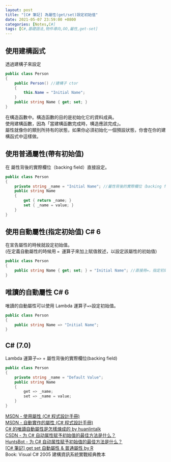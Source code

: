 ```yaml
---
layout: post
title: "[C# 筆記] 為屬性(get/set)設定初始值"
date: 2021-05-07 23:59:00 +0800
categories: [Notes,C#]
tags: [C#,基礎語法,物件導向,OO,屬性,get-set]
---
```



## 使用建構函式

透過建構子來設定

```c#
public class Person
{
    public Person() //建構子 ctor
    {
        this.Name = "Initial Name";
    }
    public string Name { get; set; }
}
```
在構造函數中。構造函數的目的是初始化它的資料成員。      
使用建構函數，因為「當建構函數完成時，構造應該完成」。      
屬性就像你的類別所持有的狀態，如果你必須初始化一個預設狀態，你會在你的建構函式中這樣做。      

## 使用普通屬性(帶有初始值)

在 屬性背後的實際欄位（backing field）直接設定。

```c#
public class Person
{
    private string _name = "Initial Name"; //屬性背後的實際欄位（backing field）直接設定
    public string Name
    {
        get { return _name; }
        set { _name = value; }
    }
}
```

## 使用自動屬性(指定初始值) C# 6

在宣告屬性的時候就設定初始值。      
(在定義自動屬性的時候用 `= `運算子來加上賦值敘述，以設定該屬性的初始值)

```c#
public class Person
{
    public string Name { get; set; } = "Initial Name"; //直接用=，指定初始值
}
```

## 唯讀的自動屬性 C# 6

唯讀的自動屬性可以使用 Lambda 運算子`=>`設定初始值。

```c#
public class Person
{
    public string Name => "Initial Name";
}
```

## C# (7.0)

Lambda 運算子`=>` + 屬性背後的實際欄位(backing field)

```c#
public class Person
{
    private string _name = "Default Value";
    public string Name
    {
        get => _name;
        set => _name = value;
    }
}
```

        
[MSDN - 使用屬性 (C# 程式設計手冊)](https://learn.microsoft.com/zh-tw/dotnet/csharp/programming-guide/classes-and-structs/using-properties)     
[MSDN - 自動實作的屬性 (C# 程式設計手冊)](https://learn.microsoft.com/zh-tw/dotnet/csharp/programming-guide/classes-and-structs/auto-implemented-properties)        
[C# 的唯讀自動屬性是怎樣煉成的  by huanlintalk](https://www.huanlintalk.com/2018/02/c-readonly-auto-property-from-beginning.html)       
[CSDN - 为 C# 自动属性赋予初始值的最佳方法是什么？](https://blog.csdn.net/kalman2019/article/details/128624090)     
[HuntsBot - 为 C# 自动属性赋予初始值的最佳方法是什么？](https://www.huntsbot.com/qa/Zv4Y/what-is-the-best-way-to-give-a-c-sharp-auto-property-an-initial-value?lang=zh_CN&from=csdn)        
[[C# 筆記] get set 自動屬性 & 普通屬性  by R](https://riivalin.github.io/posts/2011/01/auto-and-normal-properties/)    
Book: Visual C# 2005 建構資訊系統實戰經典教本 